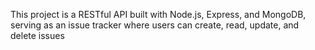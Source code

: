 This project is a RESTful API built with Node.js, Express, and MongoDB, serving as an issue tracker where users can create, read, update, and delete issues
